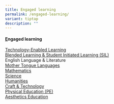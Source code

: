 ```yaml
---
title: Engaged learning
permalink: /engaged-learning/
variant: tiptap
description: ""
---
```

<h4><strong><u>E</u></strong>ngaged learning</h4>
<p><a href="https://www.assumptionenglish.moe.edu.sg/learning/ict/technology-enabled-learning/" rel="noopener nofollow" target="_blank">Technology-Enabled Learning</a>
<br><a href="https://www.assumptionenglish.moe.edu.sg/learning/blended-learning/" rel="noopener nofollow" target="_blank">Blended Learning &amp; Student Initiated Learning (SIL)</a>
<br>English Language &amp; Literature
<br><a href="https://www.assumptionenglish.moe.edu.sg/learning/mother-tongue-languages/overview/" rel="noopener nofollow" target="_blank">Mother Tongue Languages</a>
<br><a href="https://www.assumptionenglish.moe.edu.sg/learning/mathematics/" rel="noopener nofollow" target="_blank">Mathematics</a>
<br><a href="https://www.assumptionenglish.moe.edu.sg/learning/science/" rel="noopener nofollow" target="_blank">Science</a>
<br><a href="https://www.assumptionenglish.moe.edu.sg/learning/humanities/" rel="noopener nofollow" target="_blank">Humanities</a>
<br><a href="https://www.assumptionenglish.moe.edu.sg/learning/craft-n-technology/" rel="noopener nofollow" target="_blank">Craft &amp; Technology</a>
<br><a href="https://www.assumptionenglish.moe.edu.sg/learning/physical-education-pe/" rel="noopener nofollow" target="_blank">Physical Education (PE)</a>
<br><a href="https://www.assumptionenglish.moe.edu.sg/learning/aesthetics-education/" rel="noopener nofollow" target="_blank">Aesthetics Education</a>
<br>
</p>